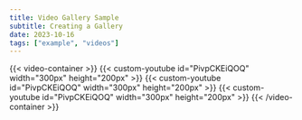 ```yaml
---
title: Video Gallery Sample
subtitle: Creating a Gallery
date: 2023-10-16
tags: ["example", "videos"]
---
```


{{< video-container >}}
    {{< custom-youtube id="PivpCKEiQOQ" width="300px" height="200px" >}}
    {{< custom-youtube id="PivpCKEiQOQ" width="300px" height="200px" >}}
    {{< custom-youtube id="PivpCKEiQOQ" width="300px" height="200px" >}}
{{< /video-container >}}

<!-- {{< youtube PivpCKEiQOQ >}} -->